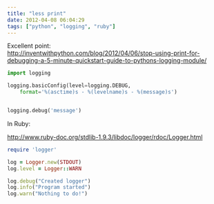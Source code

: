 ```yaml
---
title: "less print"
date: 2012-04-08 06:04:29
tags: ["python", "logging", "ruby"]
---
```


Excellent point:  
http://inventwithpython.com/blog/2012/04/06/stop-using-print-for-debugging-a-5-minute-quickstart-guide-to-pythons-logging-module/


```python
import logging

logging.basicConfig(level=logging.DEBUG, 
    format='%(asctime)s - %(levelname)s - %(message)s')


logging.debug('message')
```

In Ruby:

http://www.ruby-doc.org/stdlib-1.9.3/libdoc/logger/rdoc/Logger.html

```ruby
require 'logger'

log = Logger.new(STDOUT)
log.level = Logger::WARN

log.debug("Created logger")
log.info("Program started")
log.warn("Nothing to do!")
```
